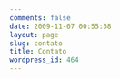 ```yaml
---
comments: false
date: 2009-11-07 00:55:58
layout: page
slug: contato
title: Contato
wordpress_id: 464
---
```



